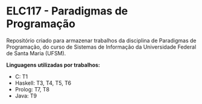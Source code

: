 # ELC117 - Paradigmas de Programação

Repositório criado para armazenar trabalhos da disciplina de Paradigmas de Programação, do curso de
Sistemas de Informação da Universidade Federal de Santa Maria (UFSM).

<b>Linguagens utilizadas por trabalhos:</b>

- C: T1
- Haskell: T3, T4, T5, T6
- Prolog: T7, T8
- Java: T9
